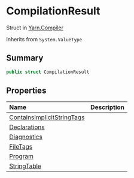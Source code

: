 # CompilationResult

Struct in [Yarn.Compiler](/api/csharp/yarn.compiler.md)

Inherits from `System.ValueType`

## Summary



```csharp
public struct CompilationResult
```

## Properties

|Name|Description|
|:---|:---|
|[ContainsImplicitStringTags](/api/csharp/yarn.compiler.compilationresult.containsimplicitstringtags.md)||
|[Declarations](/api/csharp/yarn.compiler.compilationresult.declarations.md)||
|[Diagnostics](/api/csharp/yarn.compiler.compilationresult.diagnostics.md)||
|[FileTags](/api/csharp/yarn.compiler.compilationresult.filetags.md)||
|[Program](/api/csharp/yarn.compiler.compilationresult.program.md)||
|[StringTable](/api/csharp/yarn.compiler.compilationresult.stringtable.md)||


